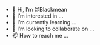 - 👋 Hi, I’m @Blackmean
- 👀 I’m interested in ...
- 🌱 I’m currently learning ...
- 💞️ I’m looking to collaborate on ...
- 📫 How to reach me ...

<!---
Blackmean/Blackmean is a ✨ special ✨ repository because its `README.md` (this file) appears on your GitHub profile.
You can click the Preview link to take a look at your changes.
--->
